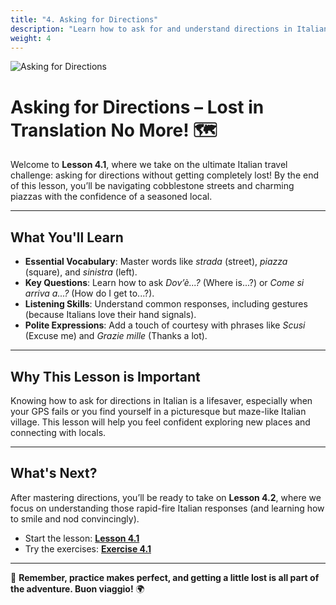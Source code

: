 ```yaml
---
title: "4. Asking for Directions"
description: "Learn how to ask for and understand directions in Italian like a local!"
weight: 4
---
```


![Asking for Directions](/images/beginner-level/asking-for-directions/asking-for-directions.webp)

# Asking for Directions – Lost in Translation No More! 🗺️

Welcome to **Lesson 4.1**, where we take on the ultimate Italian travel challenge: asking for directions without getting completely lost! By the end of this lesson, you’ll be navigating cobblestone streets and charming piazzas with the confidence of a seasoned local.

---

## What You'll Learn

- **Essential Vocabulary**: Master words like *strada* (street), *piazza* (square), and *sinistra* (left).
- **Key Questions**: Learn how to ask *Dov’è...?* (Where is...?) or *Come si arriva a...?* (How do I get to...?).
- **Listening Skills**: Understand common responses, including gestures (because Italians love their hand signals).
- **Polite Expressions**: Add a touch of courtesy with phrases like *Scusi* (Excuse me) and *Grazie mille* (Thanks a lot).

---

## Why This Lesson is Important

Knowing how to ask for directions in Italian is a lifesaver, especially when your GPS fails or you find yourself in a picturesque but maze-like Italian village. This lesson will help you feel confident exploring new places and connecting with locals.

---

## What's Next?

After mastering directions, you’ll be ready to take on **Lesson 4.2**, where we focus on understanding those rapid-fire Italian responses (and learning how to smile and nod convincingly). 

- Start the lesson: [**Lesson 4.1**](./lesson4.1/)
- Try the exercises: [**Exercise 4.1**](./exercise4.1/)

---

🌟 **Remember, practice makes perfect, and getting a little lost is all part of the adventure. Buon viaggio!** 🌍
